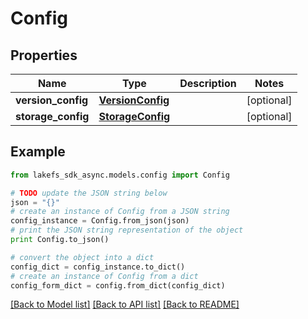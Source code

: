 # Config


## Properties
Name | Type | Description | Notes
------------ | ------------- | ------------- | -------------
**version_config** | [**VersionConfig**](VersionConfig.md) |  | [optional] 
**storage_config** | [**StorageConfig**](StorageConfig.md) |  | [optional] 

## Example

```python
from lakefs_sdk_async.models.config import Config

# TODO update the JSON string below
json = "{}"
# create an instance of Config from a JSON string
config_instance = Config.from_json(json)
# print the JSON string representation of the object
print Config.to_json()

# convert the object into a dict
config_dict = config_instance.to_dict()
# create an instance of Config from a dict
config_form_dict = config.from_dict(config_dict)
```
[[Back to Model list]](../README.md#documentation-for-models) [[Back to API list]](../README.md#documentation-for-api-endpoints) [[Back to README]](../README.md)


